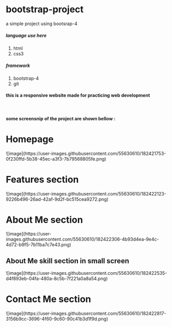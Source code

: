 # bootstrap-project
a simple project using bootsrap-4

<h5>language use here</h5>
<ol>
  <li>html</li>
  <li>css3</li>
  </ol>

<h5>framework</h5>
<ol>
  <li>bootstrap-4</li>
  <li>git</li>
  </ol>


<h4>this is a responsive website made for practicing web development</h4><br>
<h4>some screensnip of the project are shown bellow : </h4>
<h1>Homepage</h1>
![image](https://user-images.githubusercontent.com/55630610/182421753-0f230ffd-5b38-45ec-a3f3-7b79568805fe.png)

<h1>Features section</h1>
![image](https://user-images.githubusercontent.com/55630610/182422123-9226b496-26ad-42af-9d2f-bc515cea9272.png)

<h1>About Me section</h1>
![image](https://user-images.githubusercontent.com/55630610/182422306-4b93d4ea-9e4c-4d72-b9f5-7b11ba7c7e43.png)
<h2>About Me skill section in small screen</h2>
![image](https://user-images.githubusercontent.com/55630610/182422535-d4f893eb-04fa-480a-8c5b-7f221a0a8a54.png)

<h1>Contact Me section</h1>
![image](https://user-images.githubusercontent.com/55630610/182422817-3156b9cc-3696-4f60-9c60-90c41b3d1f9d.png)

 
